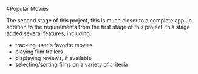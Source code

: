 #Popular Movies

The second stage of this project, this is much closer to a complete app. In addition to the requirements from the first stage of this project, this stage added several features, including:
  * tracking user's favorite movies
  * playing film trailers
  * displaying reviews, if available
  * selecting/sorting films on a variety of criteria
